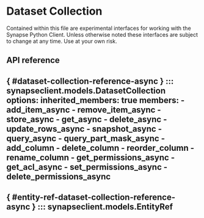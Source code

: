 # Dataset Collection

Contained within this file are experimental interfaces for working with the Synapse Python
Client. Unless otherwise noted these interfaces are subject to change at any time. Use
at your own risk.

## API reference

[](){ #dataset-collection-reference-async }
::: synapseclient.models.DatasetCollection
    options:
        inherited_members: true
        members:
            - add_item_async
            - remove_item_async
            - store_async
            - get_async
            - delete_async
            - update_rows_async
            - snapshot_async
            - query_async
            - query_part_mask_async
            - add_column
            - delete_column
            - reorder_column
            - rename_column
            - get_permissions_async
            - get_acl_async
            - set_permissions_async
            - delete_permissions_async
---
[](){ #entity-ref-dataset-collection-reference-async }
::: synapseclient.models.EntityRef
---
